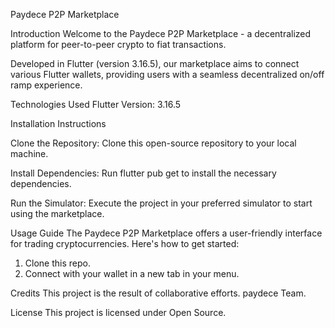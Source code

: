 Paydece P2P Marketplace

Introduction
Welcome to the Paydece P2P Marketplace - a decentralized platform for peer-to-peer crypto to fiat transactions. 

Developed in Flutter (version 3.16.5), our marketplace aims to connect various Flutter wallets, providing users with a seamless decentralized on/off ramp experience.

Technologies Used
Flutter Version: 3.16.5

Installation Instructions

Clone the Repository: Clone this open-source repository to your local machine.

Install Dependencies: Run flutter pub get to install the necessary dependencies.

Run the Simulator: Execute the project in your preferred simulator to start using the marketplace.

Usage Guide
The Paydece P2P Marketplace offers a user-friendly interface for trading cryptocurrencies. Here's how to get started:

1. Clone this repo.
2. Connect with your wallet in a new tab in your menu.

Credits
This project is the result of collaborative efforts. paydece Team.

License
This project is licensed under Open Source.


